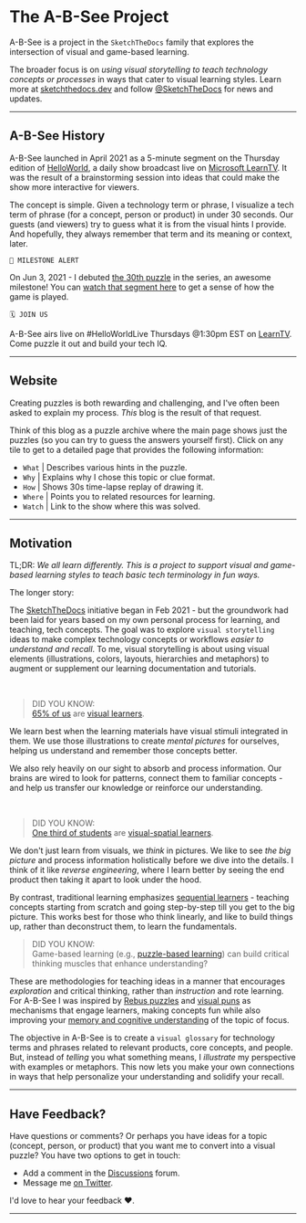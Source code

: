 # The A-B-See Project

A-B-See is a project in the `SketchTheDocs` family that explores the intersection of visual and game-based learning.

The broader focus is on *using visual storytelling to teach technology concepts or processes* in ways that  cater to visual learning styles. Learn more at [sketchthedocs.dev](https://sketchthedocs.dev) and follow [@SketchTheDocs](https://twitter.com/sketchthedocs) for news and updates.

---

## A-B-See History

A-B-See launched in April 2021 as a 5-minute segment on the Thursday edition of [HelloWorld](https://aka.ms/helloworld), a daily show broadcast live on [Microsoft LearnTV](https://aka.ms/learntv). It was the result of a brainstorming session into ideas that could make the show more interactive for viewers.

The concept is simple. Given a technology term or phrase, I visualize a tech term of phrase (for a concept, person or product) in under 30 seconds. Our guests (and viewers) try to guess what it is from the visual hints I provide. And hopefully, they always remember that term and its meaning or context, later.


`🎉 MILESTONE ALERT`

On Jun 3, 2021 - I debuted [the 30th puzzle](http://aka.ms/helloworld) in the series, an awesome milestone! You can [watch that segment here](https://channel9.msdn.com/Shows/Hello-World/Hello-World-Thursday-June-3-2021#time=19m30s) to get a sense of how the game is played.

`🗓 JOIN US`

A-B-See airs live on #HelloWorldLive Thursdays @1:30pm EST on [LearnTV](https://aka.ms/learntv). Come puzzle it out and build your tech IQ.

---

## Website

Creating puzzles is both rewarding and challenging, and I've often been asked to explain my process. *This* blog is the result of that request.

Think of this blog as a puzzle archive where the main page shows just the puzzles (so you can try to guess the answers yourself first). Click on any tile to get to a detailed page that provides the following information:

 * `What` | Describes various hints in the puzzle.
 * `Why` | Explains why I chose this topic or clue format.
 * `How` | Shows 30s time-lapse replay of drawing it.
 * `Where` | Points you to related resources for learning.
 * `Watch` | Link to the show where this was solved.

---

## Motivation

TL;DR:
_We all learn differently. This is a project to support visual and game-based learning styles to teach basic tech terminology in fun ways._

The longer story:

The [SketchTheDocs](https://twitter.com/sketchthedocs) initiative began in Feb 2021 - but the groundwork had been laid for years based on my own personal process for learning, and teaching, tech concepts. The goal was to explore `visual storytelling` ideas to make complex technology concepts or workflows _easier to understand and recall_. To me, visual storytelling is about using visual elements (illustrations, colors, layouts, hierarchies and metaphors) to augment or supplement our learning documentation and tutorials.

<br/>

> DID YOU KNOW: <br> [65% of us](https://www.forbes.com/sites/tjmccue/2013/01/08/what-is-an-infographic-and-ways-to-make-it-go-viral/?sh=30c5b3bd7272) are [visual learners](https://www.educomics.org/how-to-teach-visual-learners/). 

We learn best when the learning materials have visual stimuli integrated in them. We use those illustrations to create _mental pictures_ for ourselves, helping us understand and remember those concepts better.

We also rely heavily on our sight to absorb and process information. Our brains are wired to look for patterns, connect them to familiar concepts - and help us transfer our knowledge or reinforce our understanding.

<br/>

> DID YOU KNOW: <br/> 
[One third of students](https://nyctd.org/classDetail.cfm) are [visual-spatial learners](https://www.verywellfamily.com/understanding-visual-spatial-learning-styles-2162778).

We don't just learn from visuals, we *think* in pictures. We like to see _the big picture_ and process information holistically before we dive into the details. I think of it like _reverse engineering_, where I learn better by seeing the end product then taking it apart to look under the hood.

By contrast, traditional learning emphasizes [sequential learners](https://www.dyslexia.com/about-dyslexia/dyslexic-talents/the-visual-spatial-learner/) - teaching concepts starting from scratch and going step-by-step till you get to the big picture. This works best for those who think linearly, and like to build things up, rather than deconstruct them, to learn the fundamentals.


> DID YOU KNOW: <br/> 
Game-based learning (e.g., [puzzle-based learning](http://www.puzzlebasedlearning.edu.au/what-is-puzzle-based-learning/)) can build critical thinking muscles that enhance understanding?

These are methodologies for teaching ideas in a manner that encourages _exploration_ and critical thinking, rather than _instruction_ and rote learning. For A-B-See I was inspired by [Rebus puzzles](https://gpuzzles.com/quiz/rebus-picture-brain-teasers-puzzles-answers/)  and [visual puns](https://en.wikipedia.org/wiki/Visual_pun) as mechanisms that engage learners, making concepts fun while also improving your [memory and cognitive understanding](https://k12teacherstaffdevelopment.com/tlb/use-brain-teasers-in-the-classroom-to-make-learning-fun-and-exciting/) of the topic of focus.

The objective in A-B-See is to create a `visual glossary` for technology terms and phrases related to relevant products, core concepts, and people. But, instead of _telling_ you what something means, I _illustrate_ my perspective with examples or metaphors. This now lets you make your own connections in ways that help personalize your understanding and solidify your recall.


---

## Have Feedback?

Have questions or comments? Or perhaps you have ideas for a topic (concept, person, or product) that you want me to convert into a visual puzzle?
You have two options to get in touch:

 * Add a comment in the [Discussions]() forum.
 * Message me [on Twitter](https://www.twitter.com/nitya). 

I'd love to hear your feedback ♥️.

 ---

